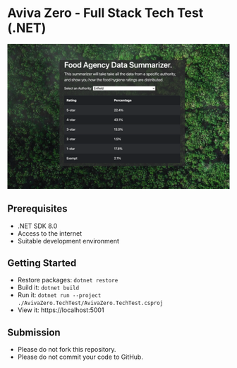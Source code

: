 # Aviva Zero - Full Stack Tech Test (.NET)

![Preview of Frontend](preview.png)

## Prerequisites

* .NET SDK 8.0
* Access to the internet
* Suitable development environment

## Getting Started

* Restore packages: `dotnet restore`
* Build it: `dotnet build`
* Run it: `dotnet run --project ./AvivaZero.TechTest/AvivaZero.TechTest.csproj`
* View it: https://localhost:5001

## Submission

* Please do not fork this repository.
* Please do not commit your code to GitHub.
